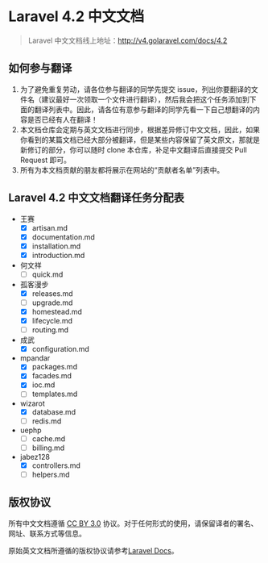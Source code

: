 # Laravel 4.2 中文文档

>Laravel 中文文档线上地址：http://v4.golaravel.com/docs/4.2

## 如何参与翻译

1. 为了避免重复劳动，请各位参与翻译的同学先提交 issue，列出你要翻译的文件名（建议最好一次领取一个文件进行翻译），然后我会把这个任务添加到下面的翻译列表中。因此，请各位有意参与翻译的同学先看一下自己想翻译的内容是否已经有人在翻译！
2. 本文档仓库会定期与英文文档进行同步，根据差异修订中文文档，因此，如果你看到的某篇文档已经大部分被翻译，但是某些内容保留了英文原文，那就是新修订的部分，你可以随时 clone 本仓库，补足中文翻译后直接提交 Pull Request 即可。
3. 所有为本文档贡献的朋友都将展示在网站的“贡献者名单”列表中。

## Laravel 4.2 中文文档翻译任务分配表

- 王赛
    - [x] artisan.md
    - [x] documentation.md
    - [x] installation.md
    - [x] introduction.md

- 何文祥
    - [ ] quick.md

- 孤客漫步
    - [x] releases.md
    - [ ] upgrade.md
    - [x] homestead.md
    - [x] lifecycle.md
    - [ ] routing.md

- 成武
    - [x] configuration.md

- mpandar
    - [x] packages.md
    - [x] facades.md
    - [x] ioc.md
    - [ ] templates.md

- wizarot
    - [x] database.md
    - [ ] redis.md

- uephp
    - [ ] cache.md
    - [ ] billing.md

- jabez128 
    - [x] controllers.md
    - [ ] helpers.md

## 版权协议

所有中文文档遵循 [CC BY 3.0](http://creativecommons.org/licenses/by/3.0/) 协议。对于任何形式的使用，请保留译者的署名、网址、联系方式等信息。

原始英文文档所遵循的版权协议请参考[Laravel Docs](https://github.com/laravel/docs)。
